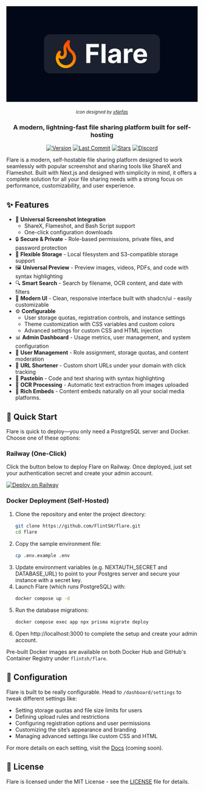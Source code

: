 <div align="center">
  <img src="./public/banner.png" alt="Flare Banner" width="600px" />
  <p><small><i>Icon designed by <a href="https://github.com/tythebeast/">xNefas</a></i></small></p>
  
  ### A modern, lightning-fast file sharing platform built for self-hosting

[![Version](https://img.shields.io/github/v/release/FlintSH/flare?include_prereleases&style=flat-square&logo=github)](https://github.com/FlintSH/flare/releases)
[![Last Commit](https://img.shields.io/github/last-commit/FlintSH/flare?style=flat-square&logo=git)](https://github.com/FlintSH/flare/commits/main)
[![Stars](https://img.shields.io/github/stars/FlintSH/flare?style=flat-square&logo=github)](https://github.com/FlintSH/flare/stargazers)
[![Discord](https://img.shields.io/discord/1006668059936829511?style=flat-square&color=5865F2&logo=discord&logoColor=white)](https://discord.gg/mwVAjKwPus)

</div>
Flare is a modern, self-hostable file sharing platform designed to work seamlessly with popular screenshot and sharing tools like ShareX and Flameshot. Built with Next.js and designed with simplicity in mind, it offers a complete solution for all your file sharing needs with a strong focus on performance, customizability, and user experience.

## ✨ Features

- 🚀 **Universal Screenshot Integration**
  - ShareX, Flameshot, and Bash Script support
  - One-click configuration downloads
- 🔒 **Secure & Private** - Role-based permissions, private files, and password protection
- 💾 **Flexible Storage** - Local filesystem and S3-compatible storage support
- 🖼️ **Universal Preview** - Preview images, videos, PDFs, and code with syntax highlighting
- 🔍 **Smart Search** - Search by filename, OCR content, and date with filters
- 📱 **Modern UI** - Clean, responsive interface built with shadcn/ui - easily customizable
- ⚙️ **Configurable**
  - User storage quotas, registration controls, and instance settings
  - Theme customization with CSS variables and custom colors
  - Advanced settings for custom CSS and HTML injection
- 📊 **Admin Dashboard** - Usage metrics, user management, and system configuration
- 👥 **User Management** - Role assignment, storage quotas, and content moderation
- 🔗 **URL Shortener** - Custom short URLs under your domain with click tracking
- 📝 **Pastebin** - Code and text sharing with syntax highlighting
- 🤖 **OCR Processing** - Automatic text extraction from images uploaded
- 🔌 **Rich Embeds** - Content embeds naturally on all your social media platforms.

## 🚀 Quick Start

Flare is quick to deploy—you only need a PostgreSQL server and Docker. Choose one of these options:

### Railway (One-Click)

Click the button below to deploy Flare on Railway. Once deployed, just set your authentication secret and create your admin account.

[![Deploy on Railway](https://railway.com/button.svg)](https://railway.com/template/JVT41u?referralCode=R5s8WT)

### Docker Deployment (Self-Hosted)

1. Clone the repository and enter the project directory:
   ```bash
   git clone https://github.com/FlintSH/flare.git
   cd flare
   ```
2. Copy the sample environment file:
   ```bash
   cp .env.example .env
   ```
3. Update environment variables (e.g. NEXTAUTH_SECRET and DATABASE_URL) to point to your Postgres server and secure your instance with a secret key.
4. Launch Flare (which runs PostgreSQL) with:
   ```bash
   docker compose up -d
   ```
5. Run the database migrations:
   ```bash
   docker compose exec app npx prisma migrate deploy
   ```
6. Open http://localhost:3000 to complete the setup and create your admin account.

Pre-built Docker images are available on both Docker Hub and GitHub's Container Registry under `flintsh/flare`.

## 📝 Configuration

Flare is built to be really configurable. Head to `/dashboard/settings` to tweak different settings like:

- Setting storage quotas and file size limits for users
- Defining upload rules and restrictions
- Configuring registration options and user permissions
- Customizing the site’s appearance and branding
- Managing advanced settings like custom CSS and HTML

For more details on each setting, visit the [Docs](https://flare.fl1nt.dev) (coming soon).

## 📜 License

Flare is licensed under the MIT License - see the [LICENSE](LICENSE) file for details.
